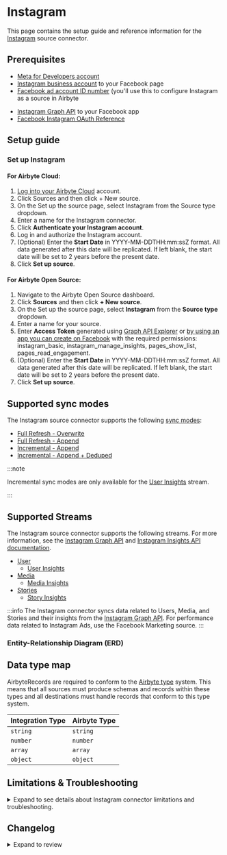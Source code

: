 # Instagram

<HideInUI>

This page contains the setup guide and reference information for the [Instagram](https://www.instagram.com/) source connector.

</HideInUI>

## Prerequisites

- [Meta for Developers account](https://developers.facebook.com)
- [Instagram business account](https://www.facebook.com/business/help/898752960195806) to your
  Facebook page
- [Facebook ad account ID number](https://www.facebook.com/business/help/1492627900875762) (you'll
  use this to configure Instagram as a source in Airbyte

<!-- env:oss -->

- [Instagram Graph API](https://developers.facebook.com/docs/instagram-api/) to your Facebook app
- [Facebook Instagram OAuth Reference](https://developers.facebook.com/docs/instagram-platform/reference/oauth-authorize/)

<!-- /env:oss -->

## Setup guide

### Set up Instagram

<!-- env:cloud -->

#### For Airbyte Cloud:

1. [Log into your Airbyte Cloud](https://cloud.airbyte.com/workspaces) account.
2. Click Sources and then click + New source.
3. On the Set up the source page, select Instagram from the Source type dropdown.
4. Enter a name for the Instagram connector.
5. Click **Authenticate your Instagram account**.
6. Log in and authorize the Instagram account.
7. (Optional) Enter the **Start Date** in YYYY-MM-DDTHH:mm:ssZ format. All data generated after this
   date will be replicated. If left blank, the start date will be set to 2 years before the present
   date.
8. Click **Set up source**.

<!-- /env:cloud -->

<!-- env:oss -->

#### For Airbyte Open Source:

1. Navigate to the Airbyte Open Source dashboard.
2. Click **Sources** and then click **+ New source**.
3. On the Set up the source page, select **Instagram** from the **Source type** dropdown.
4. Enter a name for your source.
5. Enter **Access Token** generated
   using [Graph API Explorer](https://developers.facebook.com/tools/explorer/)
   or [by using an app you can create on Facebook](https://developers.facebook.com/docs/instagram-basic-display-api/getting-started/)
   with the required permissions: instagram_basic, instagram_manage_insights, pages_show_list,
   pages_read_engagement.
6. (Optional) Enter the **Start Date** in YYYY-MM-DDTHH:mm:ssZ format. All data generated after this
   date will be replicated. If left blank, the start date will be set to 2 years before the present
   date.
7. Click **Set up source**.

<!-- /env:oss -->

<HideInUI>

## Supported sync modes

The Instagram source connector supports the following [sync modes](https://docs.airbyte.com/cloud/core-concepts/#connection-sync-modes):

- [Full Refresh - Overwrite](https://docs.airbyte.com/understanding-airbyte/connections/full-refresh-overwrite/)
- [Full Refresh - Append](https://docs.airbyte.com/understanding-airbyte/connections/full-refresh-append)
- [Incremental - Append](https://docs.airbyte.com/understanding-airbyte/connections/incremental-append)
- [Incremental - Append + Deduped](https://docs.airbyte.com/understanding-airbyte/connections/incremental-append-deduped)

:::note

Incremental sync modes are only available for
the [User Insights](https://developers.facebook.com/docs/instagram-api/reference/ig-user/insights)
stream.

:::

## Supported Streams

The Instagram source connector supports the following streams. For more information, see
the [Instagram Graph API](https://developers.facebook.com/docs/instagram-api/)
and [Instagram Insights API documentation](https://developers.facebook.com/docs/instagram-api/guides/insights/).

- [User](https://developers.facebook.com/docs/instagram-api/reference/ig-user)
    - [User Insights](https://developers.facebook.com/docs/instagram-api/reference/ig-user/insights)
- [Media](https://developers.facebook.com/docs/instagram-api/reference/ig-user/media)
    - [Media Insights](https://developers.facebook.com/docs/instagram-api/reference/ig-media/insights)
- [Stories](https://developers.facebook.com/docs/instagram-api/reference/ig-user/stories/)
    - [Story Insights](https://developers.facebook.com/docs/instagram-api/reference/ig-media/insights)

:::info
The Instagram connector syncs data related to Users, Media, and Stories and their insights from
the [Instagram Graph API](https://developers.facebook.com/docs/instagram-api/). For performance data
related to Instagram Ads, use the Facebook Marketing source.
:::

### Entity-Relationship Diagram (ERD)
<EntityRelationshipDiagram></EntityRelationshipDiagram>

## Data type map

AirbyteRecords are required to conform to
the [Airbyte type](https://docs.airbyte.com/understanding-airbyte/supported-data-types/) system.
This means that all sources must produce schemas and records within these types and all destinations
must handle records that conform to this type system.

| Integration Type | Airbyte Type |
|:-----------------|:-------------|
| `string`         | `string`     |
| `number`         | `number`     |
| `array`          | `array`      |
| `object`         | `object`     |

## Limitations & Troubleshooting

<details>
<summary>
Expand to see details about Instagram connector limitations and troubleshooting.
</summary>

### Connector limitations

#### Rate limiting

Instagram limits the number of requests that can be made at a time. See
Facebook's [documentation on rate limiting](https://developers.facebook.com/docs/graph-api/overview/rate-limiting/#instagram-graph-api)
for more information.

### Troubleshooting

- Check out common troubleshooting issues for the Instagram source connector on
  our [Airbyte Forum](https://github.com/airbytehq/airbyte/discussions).

</details>

## Changelog

<details>
  <summary>Expand to review</summary>

| Version    | Date       | Pull Request                                             | Subject                                                                                                                                                                |
|:-----------|:-----------|:---------------------------------------------------------|:-----------------------------------------------------------------------------------------------------------------------------------------------------------------------|
| 4.2.0-rc.1 | 2025-07-15 | [tbd](https://github.com/airbytehq/airbyte/pull/tbd)     | Migrate to manifest-only format.                                                                                                                                       |
| 4.1.0-rc.3 | 2025-07-10 | [62902](https://github.com/airbytehq/airbyte/pull/62902) | Revert add `views` metric to `StoryInsights` and `MediaInsights` streams.                                                                                              |
| 4.1.0-rc.2 | 2025-07-09 | [62844](https://github.com/airbytehq/airbyte/pull/62844) | Migrate `UserInsights` stream to low-code                                                                                                                              |
| 4.1.0-rc.1 | 2025-05-27 | [60848](https://github.com/airbytehq/airbyte/pull/60848) | Add `views` metric to `StoryInsights` and `MediaInsights` streams.                                                                                                     |
| 4.0.5      | 2025-05-10 | [59798](https://github.com/airbytehq/airbyte/pull/59798) | Update dependencies                                                                                                                                                    |
| 4.0.4      | 2025-05-03 | [59243](https://github.com/airbytehq/airbyte/pull/59243) | Update dependencies                                                                                                                                                    |
| 4.0.3      | 2025-04-26 | [58773](https://github.com/airbytehq/airbyte/pull/58773) | Update dependencies                                                                                                                                                    |
| 4.0.2      | 2025-04-19 | [58167](https://github.com/airbytehq/airbyte/pull/58167) | Update dependencies                                                                                                                                                    |
| 4.0.1      | 2025-04-12 | [57704](https://github.com/airbytehq/airbyte/pull/57704) | Update dependencies                                                                                                                                                    |
| 4.0.0      | 2025-04-07 | [55860](https://github.com/airbytehq/airbyte/pull/55860) | Remove deprecated metrics from `StoryInsights`, `UserInsights` and `MediaInsights` streams.                                                                            |
| 3.2.5      | 2025-04-05 | [57069](https://github.com/airbytehq/airbyte/pull/57069) | Update dependencies                                                                                                                                                    |
| 3.2.4      | 2025-03-29 | [56666](https://github.com/airbytehq/airbyte/pull/56666) | Update dependencies                                                                                                                                                    |
| 3.2.3      | 2025-03-22 | [56020](https://github.com/airbytehq/airbyte/pull/56020) | Update dependencies                                                                                                                                                    |
| 3.2.2      | 2025-03-10 | [55685](https://github.com/airbytehq/airbyte/pull/55685) | Disable cache for InstagramMediaChildrenTransformation                                                                                                                 |
| 3.2.1      | 2025-03-08 | [55463](https://github.com/airbytehq/airbyte/pull/55463) | Update dependencies                                                                                                                                                    |
| 3.2.0      | 2025-02-28 | [54364](https://github.com/airbytehq/airbyte/pull/54364) | Update to CDK v6                                                                                                                                                       |
| 3.1.9      | 2025-03-01 | [54789](https://github.com/airbytehq/airbyte/pull/54789) | Update dependencies                                                                                                                                                    |
| 3.1.8      | 2025-02-22 | [54364](https://github.com/airbytehq/airbyte/pull/54364) | Update dependencies                                                                                                                                                    |
| 3.1.7      | 2025-02-15 | [53846](https://github.com/airbytehq/airbyte/pull/53846) | Update dependencies                                                                                                                                                    |
| 3.1.6      | 2025-02-08 | [53291](https://github.com/airbytehq/airbyte/pull/53291) | Update dependencies                                                                                                                                                    |
| 3.1.5      | 2025-02-06 | [53171](https://github.com/airbytehq/airbyte/pull/53171) | Fix missing OAuth fields                                                                                                                                               |
| 3.1.4      | 2025-02-01 | [52260](https://github.com/airbytehq/airbyte/pull/52260) | Update dependencies                                                                                                                                                    |
| 3.1.3      | 2025-01-20 | [52035](https://github.com/airbytehq/airbyte/pull/52035) | Upgrade to API v21.0                                                                                                                                                   |
| 3.1.2      | 2025-01-11 | [44223](https://github.com/airbytehq/airbyte/pull/44223) | Starting with this version, the Docker image is now rootless. Please note that this and future versions will not be compatible with Airbyte versions earlier than 0.64 |
| 3.1.1      | 2025-01-09 | [51018](https://github.com/airbytehq/airbyte/pull/51018) | Remove deprecated metrics from `StoryInsights` and `MediaInsights` streams.                                                                                            |
| 3.1.0      | 2024-07-13 | [41937](https://github.com/airbytehq/airbyte/pull/41937) | New metrics added for `StoryInsights` and `MediaInsights` streams.                                                                                                     |
| 3.0.22     | 2024-07-27 | [42721](https://github.com/airbytehq/airbyte/pull/42721) | Update dependencies                                                                                                                                                    |
| 3.0.21     | 2024-07-20 | [42346](https://github.com/airbytehq/airbyte/pull/42346) | Update dependencies                                                                                                                                                    |
| 3.0.20     | 2024-07-13 | [41784](https://github.com/airbytehq/airbyte/pull/41784) | Update dependencies                                                                                                                                                    |
| 3.0.19     | 2024-07-10 | [41586](https://github.com/airbytehq/airbyte/pull/41586) | Update dependencies                                                                                                                                                    |
| 3.0.18     | 2024-07-09 | [41109](https://github.com/airbytehq/airbyte/pull/41109) | Update dependencies                                                                                                                                                    |
| 3.0.17     | 2024-07-08 | [41046](https://github.com/airbytehq/airbyte/pull/41046) | Use latest `CDK` version possible                                                                                                                                      |
| 3.0.16     | 2024-07-06 | [40903](https://github.com/airbytehq/airbyte/pull/40903) | Update dependencies                                                                                                                                                    |
| 3.0.15     | 2024-07-02 | [40569](https://github.com/airbytehq/airbyte/pull/40569) | Migrate MediaInsights and StoryInsights to low-code                                                                                                                    |
| 3.0.14     | 2024-06-26 | [40524](https://github.com/airbytehq/airbyte/pull/40524) | Fix Api stream when the results contain not business accounts                                                                                                          |
| 3.0.13     | 2024-06-25 | [40456](https://github.com/airbytehq/airbyte/pull/40456) | Update dependencies                                                                                                                                                    |
| 3.0.12     | 2024-06-24 | [39504](https://github.com/airbytehq/airbyte/pull/39504) | Migrate Media, Users, UserLifeTimeInsights and Stories to low-code                                                                                                     |
| 3.0.11     | 2024-06-22 | [40127](https://github.com/airbytehq/airbyte/pull/40127) | Update dependencies                                                                                                                                                    |
| 3.0.10     | 2024-06-06 | [39303](https://github.com/airbytehq/airbyte/pull/39303) | [autopull] Upgrade base image to v1.2.2                                                                                                                                |
| 3.0.9      | 2024-05-21 | [38554](https://github.com/airbytehq/airbyte/pull/38554) | Upgrade to API v19.0                                                                                                                                                   |
| 3.0.8      | 2024-05-20 | [38268](https://github.com/airbytehq/airbyte/pull/38268) | Replace AirbyteLogger with logging.Logger                                                                                                                              |
| 3.0.7      | 2024-04-19 | [36643](https://github.com/airbytehq/airbyte/pull/36643) | Updating to 0.80.0 CDK                                                                                                                                                 |
| 3.0.6      | 2024-04-12 | [36643](https://github.com/airbytehq/airbyte/pull/36643) | Schema descriptions                                                                                                                                                    |
| 3.0.5      | 2024-03-20 | [36314](https://github.com/airbytehq/airbyte/pull/36314) | Unpin CDK version                                                                                                                                                      |
| 3.0.4      | 2024-03-07 | [35875](https://github.com/airbytehq/airbyte/pull/35875) | Remove `total_interactions` from the `MediaInsights` queries.                                                                                                          |
| 3.0.3      | 2024-02-12 | [35177](https://github.com/airbytehq/airbyte/pull/35177) | Manage dependencies with Poetry                                                                                                                                        |
| 3.0.2      | 2024-01-15 | [34254](https://github.com/airbytehq/airbyte/pull/34254) | Prepare for airbyte-lib                                                                                                                                                |
| 3.0.1      | 2024-01-08 | [33989](https://github.com/airbytehq/airbyte/pull/33989) | Remove metrics from video feed                                                                                                                                         |
| 3.0.0      | 2024-01-05 | [33930](https://github.com/airbytehq/airbyte/pull/33930) | Upgrade to API v18.0                                                                                                                                                   |
| 2.0.1      | 2024-01-03 | [33889](https://github.com/airbytehq/airbyte/pull/33889) | Change requested metrics for stream `media_insights`                                                                                                                   |
| 2.0.0      | 2023-11-17 | [32500](https://github.com/airbytehq/airbyte/pull/32500) | Add primary keys for UserLifetimeInsights and UserInsights; add airbyte_type to timestamp fields                                                                       |
| 1.0.16     | 2023-11-17 | [32627](https://github.com/airbytehq/airbyte/pull/32627) | Fix start_date type; fix docs                                                                                                                                          |
| 1.0.15     | 2023-11-14 | [32494](https://github.com/airbytehq/airbyte/pull/32494) | Marked start_date as optional; set max retry time to 10 minutes; add suggested streams                                                                                 |
| 1.0.14     | 2023-11-13 | [32423](https://github.com/airbytehq/airbyte/pull/32423) | Capture media_product_type column in media and stories stream                                                                                                          |
| 1.0.13     | 2023-11-10 | [32245](https://github.com/airbytehq/airbyte/pull/32245) | Add skipping reading MediaInsights stream if an error code 10 is received                                                                                              |
| 1.0.12     | 2023-11-07 | [32200](https://github.com/airbytehq/airbyte/pull/32200) | The backoff strategy has been updated to make some errors retriable                                                                                                    |
| 1.0.11     | 2023-08-03 | [29031](https://github.com/airbytehq/airbyte/pull/29031) | Reverted `advancedAuth` spec changes                                                                                                                                   |
| 1.0.10     | 2023-08-01 | [28910](https://github.com/airbytehq/airbyte/pull/28910) | Updated `advancedAuth` broken references                                                                                                                               |
| 1.0.9      | 2023-07-01 | [27908](https://github.com/airbytehq/airbyte/pull/27908) | Fix bug when `user_lifetime_insights` stream returns `Key Error (end_time)`, refactored `state` to use `IncrementalMixin`                                              |
| 1.0.8      | 2023-05-26 | [26767](https://github.com/airbytehq/airbyte/pull/26767) | Handle permission error for `insights`                                                                                                                                 |
| 1.0.7      | 2023-05-26 | [26656](https://github.com/airbytehq/airbyte/pull/26656) | Remove `authSpecification` from connector specification in favour of `advancedAuth`                                                                                    |
| 1.0.6      | 2023-03-28 | [26599](https://github.com/airbytehq/airbyte/pull/26599) | Handle error for Media posted before business account conversion                                                                                                       |
| 1.0.5      | 2023-03-28 | [24634](https://github.com/airbytehq/airbyte/pull/24634) | Add user-friendly message for no instagram_business_accounts case                                                                                                      |
| 1.0.4      | 2023-03-15 | [23671](https://github.com/airbytehq/airbyte/pull/23671) | Add info about main permissions in spec and doc links in error message to navigate user                                                                                |
| 1.0.3      | 2023-03-14 | [24043](https://github.com/airbytehq/airbyte/pull/24043) | Do not emit incomplete records for `user_insights` stream                                                                                                              |
| 1.0.2      | 2023-03-14 | [24042](https://github.com/airbytehq/airbyte/pull/24042) | Test publish flow                                                                                                                                                      |
| 1.0.1      | 2023-01-19 | [21602](https://github.com/airbytehq/airbyte/pull/21602) | Handle abnormally large state values                                                                                                                                   |
| 1.0.0      | 2022-09-23 | [17110](https://github.com/airbytehq/airbyte/pull/17110) | Remove custom read function and migrate to per-stream state                                                                                                            |
| 0.1.11     | 2022-09-08 | [16428](https://github.com/airbytehq/airbyte/pull/16428) | Fix requests metrics for Reels media product type                                                                                                                      |
| 0.1.10     | 2022-09-05 | [16340](https://github.com/airbytehq/airbyte/pull/16340) | Update to latest version of the CDK (v0.1.81)                                                                                                                          |
| 0.1.9      | 2021-09-30 | [6438](https://github.com/airbytehq/airbyte/pull/6438)   | Annotate Oauth2 flow initialization parameters in connector specification                                                                                              |
| 0.1.8      | 2021-08-11 | [5354](https://github.com/airbytehq/airbyte/pull/5354)   | Added check for empty state and fixed tests                                                                                                                            |
| 0.1.7      | 2021-07-19 | [4805](https://github.com/airbytehq/airbyte/pull/4805)   | Add support for previous `STATE` format                                                                                                                                |
| 0.1.6      | 2021-07-07 | [4210](https://github.com/airbytehq/airbyte/pull/4210)   | Refactor connector to use CDK: - improve error handling - fix sync fail with HTTP status 400 - integrate SAT                                                           |

</details>

</HideInUI>
